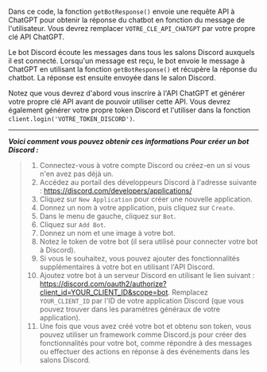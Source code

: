 Dans ce code, la fonction `getBotResponse()` envoie une requête API à ChatGPT pour obtenir la réponse du chatbot en fonction du message de l'utilisateur. 
Vous devrez remplacer `VOTRE_CLE_API_CHATGPT` par votre propre clé API ChatGPT.

Le bot Discord écoute les messages dans tous les salons Discord auxquels il est connecté. Lorsqu'un message est reçu, le bot envoie le message à ChatGPT en utilisant la fonction `getBotResponse()` et récupère la réponse du chatbot. 
La réponse est ensuite envoyée dans le salon Discord.

Notez que vous devrez d'abord vous inscrire à l'API ChatGPT et générer votre propre clé API avant de pouvoir utiliser cette API. 
Vous devrez également générer votre propre token Discord et l'utiliser dans la fonction `client.login('VOTRE_TOKEN_DISCORD')`.

----------------

___Voici comment vous pouvez obtenir ces informations Pour créer un bot Discord :___

>1. Connectez-vous à votre compte Discord ou créez-en un si vous n'en avez pas déjà un.
>2. Accédez au portail des développeurs Discord à l'adresse suivante : https://discord.com/developers/applications/
>3. Cliquez sur `New Application` pour créer une nouvelle application.
>4. Donnez un nom à votre application, puis cliquez sur `Create`.
>5. Dans le menu de gauche, cliquez sur `Bot`.
>6. Cliquez sur `Add Bot`.
>7. Donnez un nom et une image à votre bot.
>8. Notez le token de votre bot (il sera utilisé pour connecter votre bot à Discord).
>9. Si vous le souhaitez, vous pouvez ajouter des fonctionnalités supplémentaires à votre bot en utilisant l'API Discord.
>10. Ajoutez votre bot à un serveur Discord en utilisant le lien suivant : https://discord.com/oauth2/authorize?client_id=YOUR_CLIENT_ID&scope=bot. Remplacez `YOUR_CLIENT_ID` par l'ID de votre application Discord (que vous pouvez trouver dans les paramètres généraux de votre application).
>11. Une fois que vous avez créé votre bot et obtenu son token, vous pouvez utiliser un framework comme Discord.js pour créer des fonctionnalités pour votre bot, comme répondre à des messages ou effectuer des actions en réponse à des événements dans les salons Discord.
